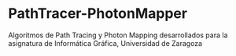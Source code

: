 # PathTracer-PhotonMapper
Algoritmos de Path Tracing y Photon Mapping desarrollados para la asignatura de Informática Gráfica, Universidad de Zaragoza
